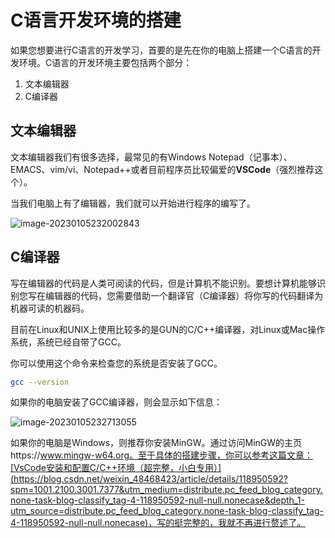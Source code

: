 # C语言开发环境的搭建

如果您想要进行C语言的开发学习，首要的是先在你的电脑上搭建一个C语言的开发环境。C语言的开发环境主要包括两个部分：

1.   文本编辑器
2.   C编译器

## 文本编辑器

文本编辑器我们有很多选择，最常见的有Windows Notepad（记事本）、EMACS、vim/vi、Notepad++或者目前程序员比较偏爱的**VSCode**（强烈推荐这个）。

当我们电脑上有了编辑器，我们就可以开始进行程序的编写了。

![image-20230105232002843](https://wjx-pic.oss-cn-hangzhou.aliyuncs.com/images/202301052320989.png)



## C编译器

写在编辑器的代码是人类可阅读的代码，但是计算机不能识别。要想计算机能够识别您写在编辑器的代码，您需要借助一个翻译官（C编译器）将你写的代码翻译为机器可读的机器码。

目前在Linux和UNIX上使用比较多的是GUN的C/C++编译器，对Linux或Mac操作系统，系统已经自带了GCC。

你可以使用这个命令来检查您的系统是否安装了GCC。

```bash
gcc --version
```

如果你的电脑安装了GCC编译器，则会显示如下信息：

![image-20230105232713055](https://wjx-pic.oss-cn-hangzhou.aliyuncs.com/images/202301052327165.png)

如果你的电脑是Windows，则推荐你安装MinGW。通过访问MinGW的主页https://www.mingw-w64.org。至于具体的搭建步骤，你可以参考这篇文章：[VsCode安装和配置C/C++环境（超完整，小白专用）](https://blog.csdn.net/weixin_48468423/article/details/118950592?spm=1001.2100.3001.7377&utm_medium=distribute.pc_feed_blog_category.none-task-blog-classify_tag-4-118950592-null-null.nonecase&depth_1-utm_source=distribute.pc_feed_blog_category.none-task-blog-classify_tag-4-118950592-null-null.nonecase)，写的挺完整的，我就不再进行赘述了。

